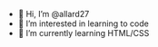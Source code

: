 - 👋 Hi, I’m @allard27
- 👀 I’m interested in learning to code
- 🌱 I’m currently learning HTML/CSS


<!---
allard27/allard27 is a ✨ special ✨ repository because its `README.md` (this file) appears on your GitHub profile.
You can click the Preview link to take a look at your changes.
--->
